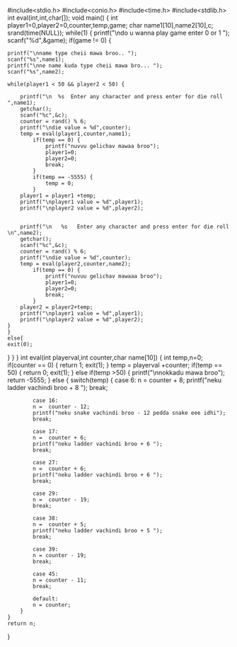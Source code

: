 #include<stdio.h>
#include<conio.h>
#include<time.h>
#include<stdlib.h>
int eval(int,int,char[]);
void main() {
	int player1=0,player2=0,counter,temp,game;
	char name1[10],name2[10],c;
	srand(time(NULL));
	while(1) {
	printf("\ndo u wanna play game enter 0 or 1 ");
	scanf("%d",&game);
	if(game != 0) {

	printf("\nname type cheii mawa broo.. ");
	scanf("%s",name1);
	printf("\nne name kuda type cheii mawa bro... "); 
	scanf("%s",name2);

	while(player1 < 50 && player2 < 50) {

        printf("\n  %s  Enter any character and press enter for die roll ",name1);
        getchar();
        scanf("%c",&c);
		counter = rand() % 6;
		printf("\ndie value = %d",counter); 
		temp = eval(player1,counter,name1);
			if(temp == 0) {
			    printf("nuvvu gelichav mawaa broo");
				player1=0;
				player2=0;
				break;
			}
			if(temp == -5555) {
			    temp = 0;
			}
		player1 = player1 +temp;
		printf("\nplayer1 value = %d",player1);
		printf("\nplayer2 value = %d",player2);


		printf("\n   %s   Enter any character and press enter for die roll \n",name2);
		getchar();
		scanf("%c",&c);
		counter = rand() % 6;
		printf("\ndie value = %d",counter);
		temp = eval(player2,counter,name2);
			if(temp == 0) {
			    printf("nuvuu gelichav mawaaa broo");
				player1=0;
				player2=0;
				break;
			}
		player2 = player2+temp;
		printf("\nplayer1 value = %d",player1);
		printf("\nplayer2 value = %d",player2);
	}
	}
	else{
	exit(0);
}
}
}
int eval(int playerval,int counter,char name[10]) {
	int temp,n=0;
	if(counter == 0) {
	    return 1;
	    exit(1);
	}
	temp = playerval +counter;
	if(temp == 50) {
		return 0;
		exit(1);
	}
	else if(temp >50) {
		printf("\nnokkadu mawa broo");
		return -5555;
		}
	else {
		switch(temp) {
			case 6:
			n = counter + 8;
			printf("neku ladder vachindi broo + 8 ");
			break;

			case 16:
			n =  counter - 12;
			printf("neku snake vachindi broo - 12 pedda snake eee idhi");
			break;
			
			case 17:
			n =  counter + 6;
			printf("neku ladder vachindi broo + 6 ");
			break;
			
			case 27:
			n =  counter + 6;
			printf("neku ladder vachindi broo + 6 ");
			break;

			case 29:
			n =  counter - 19;
			break;

			case 38:
			n =  counter + 5;
			printf("neku ladder vachindi broo + 5 ");
			break;

			case 39:
			n = counter - 19;
			break;

			case 45:
			n = counter - 11;
			break;
			
			default:
			n = counter;
		}
	}
	return n;
}
